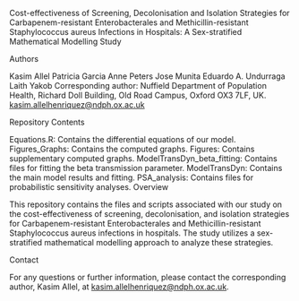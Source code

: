 Cost-effectiveness of Screening, Decolonisation and Isolation Strategies for Carbapenem-resistant Enterobacterales and Methicillin-resistant Staphylococcus aureus Infections in Hospitals: A Sex-stratified Mathematical Modelling Study

Authors

Kasim Allel
Patricia Garcia
Anne Peters
Jose Munita
Eduardo A. Undurraga
Laith Yakob
Corresponding author: Nuffield Department of Population Health, Richard Doll Building, Old Road Campus, Oxford OX3 7LF, UK. kasim.allelhenriquez@ndph.ox.ac.uk

Repository Contents

Equations.R: Contains the differential equations of our model.
Figures_Graphs: Contains the computed graphs.
Figures: Contains supplementary computed graphs.
ModelTransDyn_beta_fitting: Contains files for fitting the beta transmission parameter.
ModelTransDyn: Contains the main model results and fitting.
PSA_analysis: Contains files for probabilistic sensitivity analyses.
Overview

This repository contains the files and scripts associated with our study on the cost-effectiveness of screening, decolonisation, and isolation strategies for Carbapenem-resistant Enterobacterales and Methicillin-resistant Staphylococcus aureus infections in hospitals. The study utilizes a sex-stratified mathematical modelling approach to analyze these strategies.

Contact

For any questions or further information, please contact the corresponding author, Kasim Allel, at kasim.allelhenriquez@ndph.ox.ac.uk.
